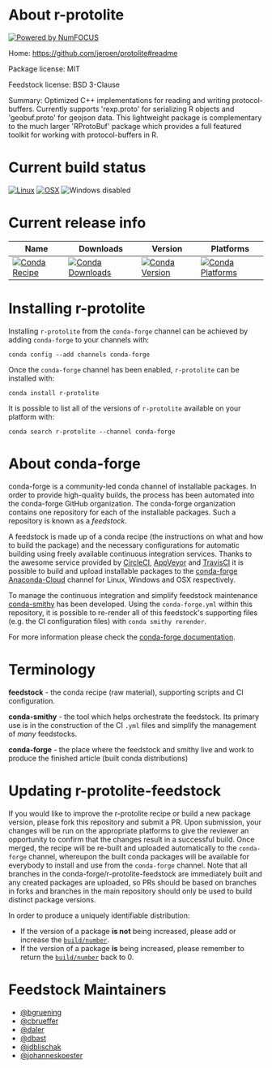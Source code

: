 About r-protolite
=================

[![Powered by NumFOCUS](https://img.shields.io/badge/powered%20by-NumFOCUS-orange.svg?style=flat&colorA=E1523D&colorB=007D8A)](http://numfocus.org)

Home: https://github.com/jeroen/protolite#readme

Package license: MIT

Feedstock license: BSD 3-Clause

Summary: Optimized C++ implementations for reading and writing protocol-buffers. Currently supports 'rexp.proto' for serializing R objects and 'geobuf.proto' for geojson data. This lightweight package is complementary to the much larger 'RProtoBuf' package which provides a full featured toolkit for working with protocol-buffers in R.



Current build status
====================

[![Linux](https://img.shields.io/circleci/project/github/conda-forge/r-protolite-feedstock/master.svg?label=Linux)](https://circleci.com/gh/conda-forge/r-protolite-feedstock)
[![OSX](https://img.shields.io/travis/conda-forge/r-protolite-feedstock/master.svg?label=macOS)](https://travis-ci.org/conda-forge/r-protolite-feedstock)
![Windows disabled](https://img.shields.io/badge/Windows-disabled-lightgrey.svg)

Current release info
====================

| Name | Downloads | Version | Platforms |
| --- | --- | --- | --- |
| [![Conda Recipe](https://img.shields.io/badge/recipe-r--protolite-green.svg)](https://anaconda.org/conda-forge/r-protolite) | [![Conda Downloads](https://img.shields.io/conda/dn/conda-forge/r-protolite.svg)](https://anaconda.org/conda-forge/r-protolite) | [![Conda Version](https://img.shields.io/conda/vn/conda-forge/r-protolite.svg)](https://anaconda.org/conda-forge/r-protolite) | [![Conda Platforms](https://img.shields.io/conda/pn/conda-forge/r-protolite.svg)](https://anaconda.org/conda-forge/r-protolite) |

Installing r-protolite
======================

Installing `r-protolite` from the `conda-forge` channel can be achieved by adding `conda-forge` to your channels with:

```
conda config --add channels conda-forge
```

Once the `conda-forge` channel has been enabled, `r-protolite` can be installed with:

```
conda install r-protolite
```

It is possible to list all of the versions of `r-protolite` available on your platform with:

```
conda search r-protolite --channel conda-forge
```


About conda-forge
=================

conda-forge is a community-led conda channel of installable packages.
In order to provide high-quality builds, the process has been automated into the
conda-forge GitHub organization. The conda-forge organization contains one repository
for each of the installable packages. Such a repository is known as a *feedstock*.

A feedstock is made up of a conda recipe (the instructions on what and how to build
the package) and the necessary configurations for automatic building using freely
available continuous integration services. Thanks to the awesome service provided by
[CircleCI](https://circleci.com/), [AppVeyor](https://www.appveyor.com/)
and [TravisCI](https://travis-ci.org/) it is possible to build and upload installable
packages to the [conda-forge](https://anaconda.org/conda-forge)
[Anaconda-Cloud](https://anaconda.org/) channel for Linux, Windows and OSX respectively.

To manage the continuous integration and simplify feedstock maintenance
[conda-smithy](https://github.com/conda-forge/conda-smithy) has been developed.
Using the ``conda-forge.yml`` within this repository, it is possible to re-render all of
this feedstock's supporting files (e.g. the CI configuration files) with ``conda smithy rerender``.

For more information please check the [conda-forge documentation](https://conda-forge.org/docs/).

Terminology
===========

**feedstock** - the conda recipe (raw material), supporting scripts and CI configuration.

**conda-smithy** - the tool which helps orchestrate the feedstock.
                   Its primary use is in the construction of the CI ``.yml`` files
                   and simplify the management of *many* feedstocks.

**conda-forge** - the place where the feedstock and smithy live and work to
                  produce the finished article (built conda distributions)


Updating r-protolite-feedstock
==============================

If you would like to improve the r-protolite recipe or build a new
package version, please fork this repository and submit a PR. Upon submission,
your changes will be run on the appropriate platforms to give the reviewer an
opportunity to confirm that the changes result in a successful build. Once
merged, the recipe will be re-built and uploaded automatically to the
`conda-forge` channel, whereupon the built conda packages will be available for
everybody to install and use from the `conda-forge` channel.
Note that all branches in the conda-forge/r-protolite-feedstock are
immediately built and any created packages are uploaded, so PRs should be based
on branches in forks and branches in the main repository should only be used to
build distinct package versions.

In order to produce a uniquely identifiable distribution:
 * If the version of a package **is not** being increased, please add or increase
   the [``build/number``](https://conda.io/docs/user-guide/tasks/build-packages/define-metadata.html#build-number-and-string).
 * If the version of a package **is** being increased, please remember to return
   the [``build/number``](https://conda.io/docs/user-guide/tasks/build-packages/define-metadata.html#build-number-and-string)
   back to 0.

Feedstock Maintainers
=====================

* [@bgruening](https://github.com/bgruening/)
* [@cbrueffer](https://github.com/cbrueffer/)
* [@daler](https://github.com/daler/)
* [@dbast](https://github.com/dbast/)
* [@jdblischak](https://github.com/jdblischak/)
* [@johanneskoester](https://github.com/johanneskoester/)

